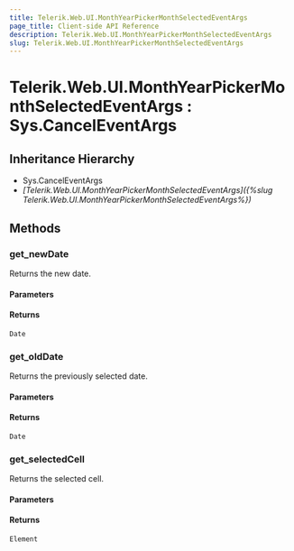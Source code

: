 ```yaml
---
title: Telerik.Web.UI.MonthYearPickerMonthSelectedEventArgs
page_title: Client-side API Reference
description: Telerik.Web.UI.MonthYearPickerMonthSelectedEventArgs
slug: Telerik.Web.UI.MonthYearPickerMonthSelectedEventArgs
---
```


# Telerik.Web.UI.MonthYearPickerMonthSelectedEventArgs : Sys.CancelEventArgs 

## Inheritance Hierarchy

* Sys.CancelEventArgs
* *[Telerik.Web.UI.MonthYearPickerMonthSelectedEventArgs]({%slug Telerik.Web.UI.MonthYearPickerMonthSelectedEventArgs%})*

## Methods

###  get_newDate

Returns the new date.

#### Parameters

#### Returns

`Date` 

###  get_oldDate

Returns the previously selected date.

#### Parameters

#### Returns

`Date` 

###  get_selectedCell

Returns the selected cell.

#### Parameters

#### Returns

`Element` 


